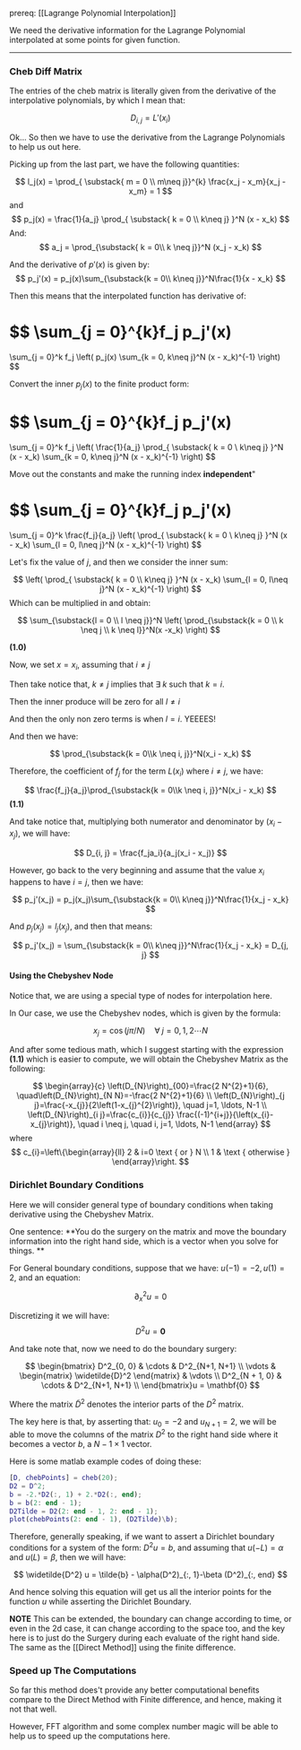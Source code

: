 prereq: [[Lagrange Polynomial Interpolation]]

We need the derivative information for the Lagrange Polynomial interpolated at some points for given function. 

---

### Cheb Diff Matrix
The entries of the cheb matrix is literally given from the derivative of the interpolative polynomials, by which I mean that: 

$$
D_{i, j} = L'(x_i)
$$

Ok... So then we have to use the derivative from the Lagrange Polynomials to help us out here. 


Picking up from the last part, we have the following quantities: 

$$
l_j(x) = \prod_{
		\substack{
		m = 0
		\\ 
		m\neq j}}^{k}
		\frac{x_j - x_m}{x_j - x_m} = 1
$$
and 
$$
p_j(x) = \frac{1}{a_j}
\prod_{
\substack{
k = 0 \\ k\neq j}
}^N
(x - x_k)
$$
And: 
$$
a_j = \prod_{\substack{
	k = 0\\ k \neq j}}^N
	(x_j - x_k)
$$

And the derivative of $p'(x)$ is given by: 
$$
p_j'(x) = 
p_j(x)\sum_{\substack{k = 0\\ k\neq j}}^N\frac{1}{x - x_k}
$$

Then this means that the interpolated function has derivative of:

$$
\sum_{j = 0}^{k}f_j p_j'(x)
 = 
 \sum_{j = 0}^k f_j
 	\left(
		p_j(x)
		\sum_{k = 0, k\neq j}^N
		(x - x_k)^{-1}
	\right)
$$

Convert the inner $p_j(x)$ to the finite product form: 

$$
\sum_{j = 0}^{k}f_j p_j'(x)
 = 
 \sum_{j = 0}^k f_j
 	\left(
		\frac{1}{a_j}
			\prod_{
			\substack{
			k = 0 \\ k\neq j}
			}^N
			(x - x_k)
		\sum_{k = 0, k\neq j}^N
		(x - x_k)^{-1}
	\right)
$$

Move out the constants and make the running index **independent**" 

$$
\sum_{j = 0}^{k}f_j p_j'(x)
 = 
 \sum_{j = 0}^k \frac{f_j}{a_j}
 	\left(
		\prod_{
		\substack{
		k = 0 \\ k\neq j}
		}^N
		(x - x_k)
		\sum_{l = 0, l\neq j}^N
		(x - x_k)^{-1}
	\right)
$$

Let's fix the value of $j$, and then we consider the inner sum: 

$$
\left(
	\prod_{
	\substack{
	k = 0 \\ k\neq j}
	}^N
	(x - x_k)
	\sum_{l = 0, l\neq j}^N
	(x - x_k)^{-1}
\right)
$$
Which can be multiplied in and obtain:

$$
\sum_{\substack{l = 0 \\ l \neq j}}^N
\left(
	\prod_{\substack{k = 0 \\ k \neq j \\ k \neq l}}^N(x -x_k)
\right)
$$

**(1.0)**

Now, we set $x = x_i$, assuming that $i\neq j$

Then take notice that, $k\neq j$ implies that $\exists \; k$  such that $k = i$. 

Then the inner produce will be zero for all $l \neq i$

And then the only non zero terms is when $l = i$. YEEEES!

And then we have: 

$$
\prod_{\substack{k = 0\\k \neq i, j}}^N(x_i - x_k)
$$

Therefore, the coefficient of $f_j$ for the term $L(x_i)$ where $i\neq j$, we have: 

$$
\frac{f_j}{a_j}\prod_{\substack{k = 0\\k \neq i, j}}^N(x_i - x_k)
$$
**(1.1)**

And take notice that, multiplying both numerator and denominator by $(x_i - x_j)$, we will have: 

$$
D_{i, j} = \frac{f_ja_i}{a_j(x_i - x_j)}
$$

However, go back to the very beginning and assume that the value $x_i$ happens to have $i=j$, then we have: 

$$
p_j'(x_j) = 
p_j(x_j)\sum_{\substack{k = 0\\ k\neq j}}^N\frac{1}{x_j - x_k}
$$

And $p_j(x_j) = l_j(x_j)$, and then that means: 

$$
p_j'(x_j) = 
\sum_{\substack{k = 0\\ k\neq j}}^N\frac{1}{x_j - x_k} = D_{j, j}
$$

#### Using the Chebyshev Node

Notice that, we are using a special type of nodes for interpolation here. 

In Our case, we use the Chebyshev nodes, which is given by the formula: 

 $$
x_j = \cos(j\pi/N) \quad \forall \; j = 0, 1, 2 \cdots N
$$


And after some tedious math, which I suggest starting with the expression **(1.1)** which is easier to compute, we will obtain the Chebyshev Matrix as the following: 

$$
\begin{array}{c}
\left(D_{N}\right)_{00}=\frac{2 N^{2}+1}{6}, \quad\left(D_{N}\right)_{N N}=-\frac{2 N^{2}+1}{6} \\
\left(D_{N}\right)_{j j}=\frac{-x_{j}}{2\left(1-x_{j}^{2}\right)}, \quad j=1, \ldots, N-1 \\
\left(D_{N}\right)_{i j}=\frac{c_{i}}{c_{j}} \frac{(-1)^{i+j}}{\left(x_{i}-x_{j}\right)}, \quad i \neq j, \quad i, j=1, \ldots, N-1
\end{array}
$$
where
$$
c_{i}=\left\{\begin{array}{ll}
2 & i=0 \text { or } N \\
1 & \text { otherwise }
\end{array}\right.
$$

### Dirichlet Boundary Conditions

Here we will consider general type of boundary conditions when taking derivative using the Chebyshev Matrix. 

One sentence: **You do the surgery on the matrix and move the boundary information into the right hand side, which is a vector when you solve for things. **

For General boundary conditions, suppose that we have: $u(-1) = -2, u(1) = 2$, and an equation: 

$$
\partial_x^2 u = 0
$$

Discretizing it we will have: 
$$
	D^2u = \mathbf{0}
$$

And take note that, now we need to do the boundary surgery: 

$$
\begin{bmatrix}
D^2_{0, 0} & \cdots & D^2_{N+1, N+1} \\ 
\vdots & 
	\begin{matrix}
		\widetilde{D}^2
	\end{matrix}
& \vdots \\
D^2_{N + 1, 0} & \cdots & D^2_{N+1, N+1} \\ 
\end{bmatrix}u = \mathbf{0}
$$

Where the matrix $\widetilde{D}^2$ denotes the interior parts of the $D^2$ matrix. 

The key here is that, by asserting that: $u_0 = -2$ and $u_{N + 1} = 2$, we will be able to move the columns of the matrix $D^2$ to the right hand side where it becomes a vector $b$, a $N - 1\times 1$ vector. 


Here is some matlab example codes of doing these: 

```matlab
[D, chebPoints] = cheb(20);
D2 = D^2;
b = -2.*D2(:, 1) + 2.*D2(:, end);
b = b(2: end - 1);
D2Tilde = D2(2: end - 1, 2: end - 1);
plot(chebPoints(2: end - 1), (D2Tilde)\b);
```

Therefore, generally speaking, if we want to assert a Dirichlet boundary conditions for a system of the form: $D^2u = b$, and assuming that $u(-L) = \alpha$ and $u(L) = \beta$, then we will have: 

$$
\widetilde{D^2} u = \tilde{b} - \alpha(D^2)_{:, 1}-\beta (D^2)_{:, end}
$$

And hence solving this equation will get us all the interior points for the function $u$ while asserting the Dirichlet Boundary. 

**NOTE** This can be extended, the boundary can change according to time, or even in the 2d case, it can change according to the space too, and the key here is to just do the Surgery during each evaluate of the right hand side. The same as the [[Direct Method]] using the finite difference. 

### Speed up The Computations

So far this method does't provide any better computational benefits compare to the Direct Method with Finite difference, and hence, making it not that well. 

However, FFT algorithm and some complex number magic will be able to help us to speed up the computations here. 